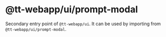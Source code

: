 # @tt-webapp/ui/prompt-modal

Secondary entry point of `@tt-webapp/ui`. It can be used by importing from `@tt-webapp/ui/prompt-modal`.
